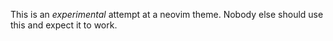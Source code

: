 This is an *experimental* attempt at a neovim theme. Nobody else should use this
and expect it to work. 
